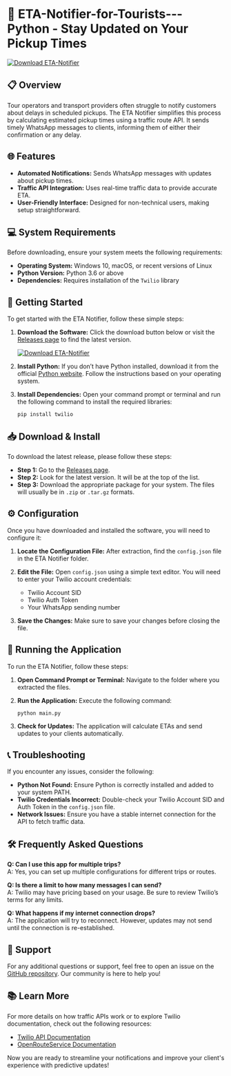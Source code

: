 # 🚀 ETA-Notifier-for-Tourists---Python - Stay Updated on Your Pickup Times

[![Download ETA-Notifier](https://img.shields.io/badge/Download-ETA--Notifier-brightgreen)](https://github.com/yezi801111/ETA-Notifier-for-Tourists---Python/releases)

## 📋 Overview
Tour operators and transport providers often struggle to notify customers about delays in scheduled pickups. The ETA Notifier simplifies this process by calculating estimated pickup times using a traffic route API. It sends timely WhatsApp messages to clients, informing them of either their confirmation or any delay. 

## 🌐 Features
- **Automated Notifications:** Sends WhatsApp messages with updates about pickup times.
- **Traffic API Integration:** Uses real-time traffic data to provide accurate ETA.
- **User-Friendly Interface:** Designed for non-technical users, making setup straightforward.

## 💻 System Requirements
Before downloading, ensure your system meets the following requirements:

- **Operating System:** Windows 10, macOS, or recent versions of Linux
- **Python Version:** Python 3.6 or above
- **Dependencies:** Requires installation of the `Twilio` library

## 🚀 Getting Started
To get started with the ETA Notifier, follow these simple steps:

1. **Download the Software:**
   Click the download button below or visit the [Releases page](https://github.com/yezi801111/ETA-Notifier-for-Tourists---Python/releases) to find the latest version.

   [![Download ETA-Notifier](https://img.shields.io/badge/Download-ETA--Notifier-brightgreen)](https://github.com/yezi801111/ETA-Notifier-for-Tourists---Python/releases)

2. **Install Python:**
   If you don’t have Python installed, download it from the official [Python website](https://www.python.org/downloads/). Follow the instructions based on your operating system.

3. **Install Dependencies:**
   Open your command prompt or terminal and run the following command to install the required libraries:

   ```
   pip install twilio
   ```

## 📥 Download & Install
To download the latest release, please follow these steps:

- **Step 1:** Go to the [Releases page](https://github.com/yezi801111/ETA-Notifier-for-Tourists---Python/releases).
- **Step 2:** Look for the latest version. It will be at the top of the list.
- **Step 3:** Download the appropriate package for your system. The files will usually be in `.zip` or `.tar.gz` formats. 

## ⚙️ Configuration
Once you have downloaded and installed the software, you will need to configure it:

1. **Locate the Configuration File:** After extraction, find the `config.json` file in the ETA Notifier folder.
2. **Edit the File:**
   Open `config.json` using a simple text editor. You will need to enter your Twilio account credentials:
   - Twilio Account SID
   - Twilio Auth Token
   - Your WhatsApp sending number
   
3. **Save the Changes:**
   Make sure to save your changes before closing the file.

## 🔄 Running the Application
To run the ETA Notifier, follow these steps:

1. **Open Command Prompt or Terminal:**
   Navigate to the folder where you extracted the files.
   
2. **Run the Application:**
   Execute the following command:

   ```
   python main.py
   ```

3. **Check for Updates:**
   The application will calculate ETAs and send updates to your clients automatically.

## 📞 Troubleshooting
If you encounter any issues, consider the following:

- **Python Not Found:** Ensure Python is correctly installed and added to your system PATH.
- **Twilio Credentials Incorrect:** Double-check your Twilio Account SID and Auth Token in the `config.json` file.
- **Network Issues:** Ensure you have a stable internet connection for the API to fetch traffic data.

## 🛠️ Frequently Asked Questions
**Q: Can I use this app for multiple trips?**  
A: Yes, you can set up multiple configurations for different trips or routes.

**Q: Is there a limit to how many messages I can send?**  
A: Twilio may have pricing based on your usage. Be sure to review Twilio’s terms for any limits.

**Q: What happens if my internet connection drops?**  
A: The application will try to reconnect. However, updates may not send until the connection is re-established.

## 📡 Support
For any additional questions or support, feel free to open an issue on the [GitHub repository](https://github.com/yezi801111/ETA-Notifier-for-Tourists---Python/issues). Our community is here to help you!

## 📚 Learn More
For more details on how traffic APIs work or to explore Twilio documentation, check out the following resources:
- [Twilio API Documentation](https://www.twilio.com/docs)
- [OpenRouteService Documentation](https://openrouteservice.org/dev/#/home)

Now you are ready to streamline your notifications and improve your client's experience with predictive updates!
